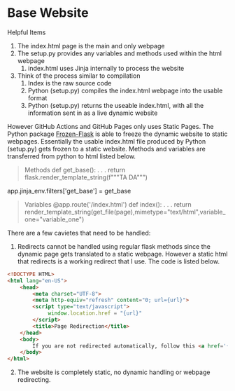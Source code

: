 # Base Website

Helpful Items

1. The index.html page is the main and only webpage
2. The setup.py provides any variables and methods used within the html webpage
   1. index.html uses Jinja internally to process the website
3.  Think of the process similar to compilation
    1.  Index is the raw source code
    2.  Python (setup.py) compiles the index.html webpage into the usable format
    3.  Python (setup.py) returns the useable index.html, with all the information sent in as a live dynamic website

However GitHub Actions and GitHub Pages only uses Static Pages.
The Python package [Frozen-Flask](https://github.com/Frozen-Flask/Frozen-Flask) is able to freeze the dynamic website to static webpages.
Essentially the usable index.html file produced by Python (setup.py) gets frozen to a static website.
Methods and variables are transferred from python to html listed below.

> Methods
def get_base():
    .
    .
    .
    return flask.render_template_string(f"""TA DA""")

app.jinja_env.filters['get_base'] = get_base

> Variables
@app.route('/index.html')
def index():
    .
    .
    .
    return render_template_string(get_file(page),mimetype="text/html",variable_one="variable_one")

There are a few cavietes that need to be handled:
1. Redirects cannot be handled using regular flask methods since the dynamic page gets translated to a static webpage. However a static html that redirects is a working redirect that I use. The code is listed below.
```html
<!DOCTYPE HTML>
<html lang="en-US">
    <head>
        <meta charset="UTF-8">
        <meta http-equiv="refresh" content="0; url={url}">
        <script type="text/javascript">
             window.location.href = "{url}"
        </script>
        <title>Page Redirection</title>
    </head>
    <body>
        If you are not redirected automatically, follow this <a href='{url}'>link to example</a>.
    </body>
</html>
```

2. The website is completely static, no dynamic handling or webpage redirecting.
